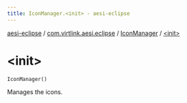 ```yaml
---
title: IconManager.<init> - aesi-eclipse
---
```


[aesi-eclipse](../../index.html) / [com.virtlink.aesi.eclipse](../index.html) / [IconManager](index.html) / [&lt;init&gt;](.)

# &lt;init&gt;

`IconManager()`

Manages the icons.


